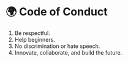 # 🌍 Code of Conduct

1. Be respectful.  
2. Help beginners.  
3. No discrimination or hate speech.  
4. Innovate, collaborate, and build the future.  
